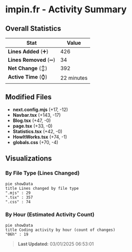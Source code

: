 # impin.fr - Activity Summary 

## Overall Statistics

| Stat                   | Value                                                             |
| ---------------------- | ----------------------------------------------------------------- |
| **Lines Added** (➕)   | 426                                          |
| **Lines Removed** (➖) | 34                                        |
| **Net Change** (↕)    | 392                |
| **Active Time** (⌚)   | 22 minutes |


## Modified Files
- **next.config.mjs** (+17, -12)
- **Navbar.tsx** (+143, -17)
- **Blog.tsx** (+47, -0)
- **page.tsx** (+33, -0)
- **Statistics.tsx** (+42, -0)
- **HowItWorks.tsx** (+74, -1)
- **globals.css** (+70, -4)

## Visualizations

### By File Type (Lines Changed)

```mermaid
pie showData
title Lines changed by file type
".mjs" : 29
".tsx" : 357
".css" : 74
```

### By Hour (Estimated Activity Count)

```mermaid
pie showData
title Coding activity by hour (count of changes)
"06h" : 19
```


> **Last Updated:** 03/01/2025 06:53:01